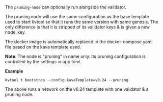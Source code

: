 The `pruning-node` can optionally run alongside the validator.

The pruning node will use the same configuration as the base template used to start kvtool
so that it runs the same version with same genesis.
The only difference is that it is stripped of its validator keys & is given a new node_key.

The docker image is automatically replaced in the docker-compose.yaml file based on the kava template used.

**Note**: The node is "pruning" in name only. Its pruning configuration is controlled by the settings in app.toml.

**Example**
```
kvtool t bootstrap --config.kavaTemplate=v0.24 --pruning
```
The above runs a network on the v0.24 template with one validator & a pruning node.
